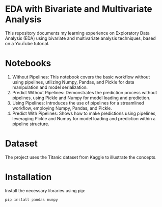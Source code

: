 # EDA with Bivariate and Multivariate Analysis
This repository documents my learning experience on Exploratory Data Analysis (EDA) using bivariate and multivariate analysis techniques, based on a YouTube tutorial.

# Notebooks
1) Without Pipelines: This notebook covers the basic workflow without using pipelines, utilizing Numpy, Pandas, and Pickle for data manipulation and model serialization.
2) Predict Without Pipelines: Demonstrates the prediction process without pipelines, using Pickle and Numpy for model loading and prediction.
3) Using Pipelines: Introduces the use of pipelines for a streamlined workflow, employing Numpy, Pandas, and Pickle.
4) Predict With Pipelines: Shows how to make predictions using pipelines, leveraging Pickle and Numpy for model loading and prediction within a pipeline structure.

# Dataset
The project uses the Titanic dataset from Kaggle to illustrate the concepts.

# Installation
Install the necessary libraries using pip:
```bash
pip install pandas numpy 
